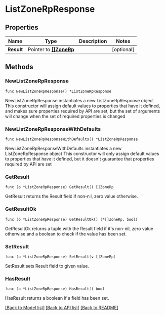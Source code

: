 # ListZoneRpResponse

## Properties

Name | Type | Description | Notes
------------ | ------------- | ------------- | -------------
**Result** | Pointer to [**[]ZoneRp**](ZoneRp.md) |  | [optional] 

## Methods

### NewListZoneRpResponse

`func NewListZoneRpResponse() *ListZoneRpResponse`

NewListZoneRpResponse instantiates a new ListZoneRpResponse object
This constructor will assign default values to properties that have it defined,
and makes sure properties required by API are set, but the set of arguments
will change when the set of required properties is changed

### NewListZoneRpResponseWithDefaults

`func NewListZoneRpResponseWithDefaults() *ListZoneRpResponse`

NewListZoneRpResponseWithDefaults instantiates a new ListZoneRpResponse object
This constructor will only assign default values to properties that have it defined,
but it doesn't guarantee that properties required by API are set

### GetResult

`func (o *ListZoneRpResponse) GetResult() []ZoneRp`

GetResult returns the Result field if non-nil, zero value otherwise.

### GetResultOk

`func (o *ListZoneRpResponse) GetResultOk() (*[]ZoneRp, bool)`

GetResultOk returns a tuple with the Result field if it's non-nil, zero value otherwise
and a boolean to check if the value has been set.

### SetResult

`func (o *ListZoneRpResponse) SetResult(v []ZoneRp)`

SetResult sets Result field to given value.

### HasResult

`func (o *ListZoneRpResponse) HasResult() bool`

HasResult returns a boolean if a field has been set.


[[Back to Model list]](../README.md#documentation-for-models) [[Back to API list]](../README.md#documentation-for-api-endpoints) [[Back to README]](../README.md)


